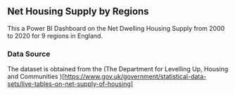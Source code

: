 ## Net Housing Supply by Regions
This a Power BI Dashboard on the Net Dwelling Housing Supply from 2000 to 2020 for 9 regions in England.

### Data Source
The dataset is obtained from the (The Department for Levelling Up, Housing and Communities  )[https://www.gov.uk/government/statistical-data-sets/live-tables-on-net-supply-of-housing]
